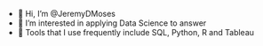 - 👋 Hi, I’m @JeremyDMoses
- 👀 I’m interested in applying Data Science to answer 
- 🌱 Tools that I use frequently include SQL, Python, R and Tableau

<!---
JeremyDMoses/JeremyDMoses is a ✨ special ✨ repository because its `README.md` (this file) appears on your GitHub profile.
You can click the Preview link to take a look at your changes.
--->

